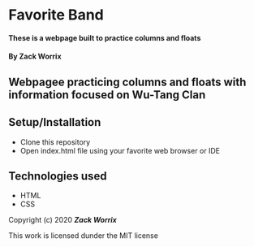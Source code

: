 # Favorite Band

#### These is a webpage built to practice columns and floats

#### By Zack Worrix

## Webpagee practicing columns and floats with information focused on Wu-Tang Clan

## Setup/Installation

* Clone this repository
* Open index.html file using your favorite web browser or IDE

## Technologies used

* HTML
* CSS

Copyright (c) 2020 **_Zack Worrix_**

This work is licensed dunder the MIT license